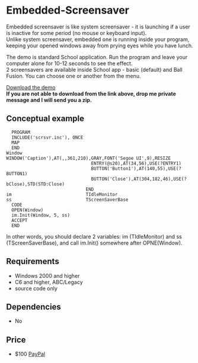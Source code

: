 # Embedded-Screensaver
Embedded screensaver is like system screensaver - it is launching if a user is inactive for some period (no mouse or keyboard input).  
Unlike system screensaver, embedded one is running inside your program, keeping your opened windows away from prying eyes while you have lunch.  

The demo is standard School application. Run the program and leave your computer alone for 10-12 seconds to see the effect.  
2 screensavers are available inside School app - basic (default) and Ball Fusion. You can choose one or another from the menu.  

[Download the demo](https://yadi.sk/d/nox5p_Hhq3SgCg)  
**If you are not able to download from the link above, drop me private message and I will send you a zip.**  

## Conceptual example

```
  PROGRAM
  INCLUDE('scrsvr.inc'), ONCE
  MAP
  END
Window                        WINDOW('Caption'),AT(,,361,210),GRAY,FONT('Segoe UI',9),RESIZE
                                ENTRY(@s20),AT(34,56),USE(?ENTRY1)
                                BUTTON('Button1'),AT(140,55),USE(?BUTTON1)
                                BUTTON('Close'),AT(304,182,46),USE(?bClose),STD(STD:Close)
                              END
im                            TIdleMonitor
ss                            TScreenSaverBase
  CODE
  OPEN(Window)
  im.Init(Window, 5, ss)
  ACCEPT
  END
```

In other words, you should declare 2 variables: im (TIdleMonitor) and ss (TScreenSaverBase), and call im.Init() somewhere after OPNE(Window).

## Requirements
- Windows 2000 and higher
- C6 and higher, ABC/Legacy
- source code only

## Dependencies
- No

## Price
- $100 [PayPal]([https://www.paypal.me/mikeduglas?ppid=PPC000628&cnac=RU&rsta=ru_RU(ru_RU)&cust=8W29QJ6GKY9HS&unptid=75f96da6-24a4-11e9-ae2c-441ea14e9560&t=&cal=ff0291196b3f5&calc=ff0291196b3f5&calf=ff0291196b3f5&unp_tpcid=ppme-social-user-profile-created&page=main:email&pgrp=main:email&e=op&mchn=em&s=ci&mail=sys])